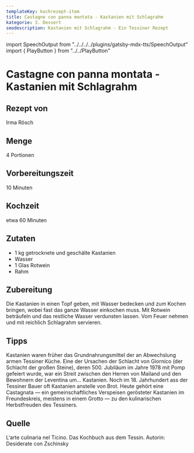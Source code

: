 ```yaml
---
templateKey: kochrezept-item
title: Castagne con panna montata - Kastanien mit Schlagrahm
kategorie: 3. Dessert
seodescription: Kastanien mit Schlagrahm - Ein Tessiner Rezept
---
```

import SpeechOutput from "../../../../plugins/gatsby-mdx-tts/SpeechOutput"
import { PlayButton } from "../../PlayButton"

<SpeechOutput id="kochrezept-irma-roesch-castagne-con-panna-montata" customPlayButton={PlayButton}>

# Castagne con panna montata - Kastanien mit Schlagrahm

## Rezept von

Irma Rösch

## Menge
4 Portionen


## Vorbereitungszeit
10 Minuten 


## Kochzeit
etwa 60 Minuten


## Zutaten

* 1 kg getrocknete und geschälte Kastanien
* Wasser
* 1 Glas Rotwein
* Rahm


## Zubereitung

Die Kastanien in einen Topf geben, mit Wasser bedecken und zum Kochen bringen, wobei fast das ganze Wasser einkochen muss. Mit Rotwein beträufeln und das restliche Wasser verdunsten lassen. Vom Feuer nehmen und mit reichlich Schlagrahm servieren. 

## Tipps
Kastanien waren früher das Grundnahrungsmittel der an Abwechslung armen Tessiner Küche. 
Eine der Ursachen der Schlacht von Giornico (der Schlacht der großen Steine), deren 500. Jubiläum im Jahre 1978 mit Pomp gefeiert wurde, war ein Streit zwischen den Herren von Mailand und den Bewohnern der Leventina um... Kastanien. 
Noch im 18. Jahrhundert ass der Tessiner Bauer oft Kastanien anstelle von Brot. 
Heute gehört eine Castagnata — ein gemeinschaftliches Verspeisen gerösteter Kastanien im Freundeskreis, meistens in einem Grotto — zu den kulinarischen Herbstfreuden des Tessiners. 

## Quelle

L‘arte culinaria nel Ticino. Das Kochbuch aus dem Tessin. Autorin: Desiderate con Zschinsky
</SpeechOutput>